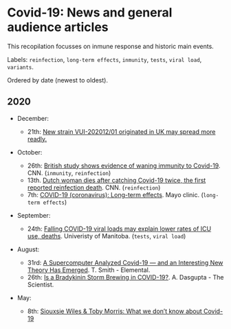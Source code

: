 # Covid-19: News and general audience articles

This recopilation focusses on inmune response and historic main events.

Labels: `reinfection`, `long-term effects`, `inmunity`, `tests`, `viral load`, `variants`.

Ordered by date (newest to oldest).

## 2020

- December:
  - 21th: [New strain VUI-202012/01 originated in UK may spread more readly.](https://www.who.int/csr/don/21-december-2020-sars-cov2-variant-united-kingdom/en/) 

- October:
  - 26th: [British study shows evidence of waning immunity to Covid-19](https://www.cnn.com/2020/10/26/health/covid-19-immunity-wanes-large-study-finds/index.html). CNN. (`inmunity`, `reinfection`)
  - 13th. [Dutch woman dies after catching Covid-19 twice, the first reported reinfection death](https://www.cnn.com/2020/10/13/europe/covid-19-dutch-woman-reinfection-death-intl/index.html). CNN. (`reinfection`)
  - 7th: [COVID-19 (coronavirus): Long-term effects](https://www.mayoclinic.org/diseases-conditions/coronavirus/in-depth/coronavirus-long-term-effects/art-20490351?utm_source=newsletter&utm_medium=email&utm_campaign=housecall&s=03). Mayo clinic. (`long-term effects`)

- September:
  - 24th: [Falling COVID-19 viral loads may explain lower rates of ICU use, deaths](https://www.cidrap.umn.edu/news-perspective/2020/09/falling-covid-19-viral-loads-may-explain-lower-rates-icu-use-deaths). Univeristy of Manitoba. (`tests`, `viral load`)

- August: 
  - 31rd: [A Supercomputer Analyzed Covid-19 — and an Interesting New Theory Has Emerged](https://elemental.medium.com/a-supercomputer-analyzed-covid-19-and-an-interesting-new-theory-has-emerged-31cb8eba9d63).  T. Smith - Elemental.
  - 26th: [Is a Bradykinin Storm Brewing in COVID-19?](https://www.the-scientist.com/news-opinion/is-a-bradykinin-storm-brewing-in-covid-19--67876). A. Dasgupta - The Scientist.

- May:
  - 8th: [Siouxsie Wiles & Toby Morris: What we don’t know about Covid-19](https://thespinoff.co.nz/society/06-05-2020/siouxsie-wiles-toby-morris-what-we-dont-know-about-covid-19/)
